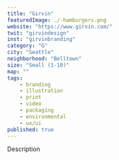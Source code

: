 ```yaml
---
title: "Girvin"
featuredImage: ./-hamburgers.png
website: "https://www.girvin.com/"
twit: "girvindesign"
inst: "girvinbranding"
category: "G"
city: "Seattle"
neighborhood: "Belltown"
size: "Small (1-10)"
map: ""
tags:
    - branding
    - illustration
    - print
    - video
    - packaging
    - environmental
    - ux/ui
published: true
---
```


Description

